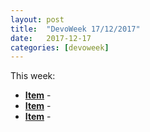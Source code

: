 ```yaml
---
layout: post
title:  "DevoWeek 17/12/2017"
date:   2017-12-17
categories: [devoweek]
---
```


This week:

* **[Item]()** - 
* **[Item]()** - 
* **[Item]()** - 
                            